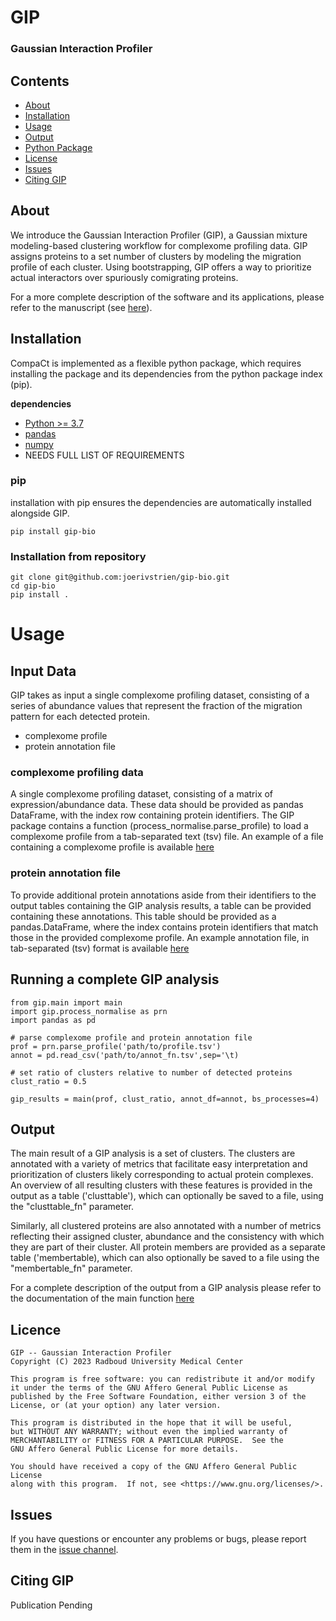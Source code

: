 # GIP

<!-- ![Tests](https://github.com/joerivstrien/compact-bio/actions/workflows/tests.yml/badge.svg) -->
<!-- [![DOI](https://zenodo.org/badge/DOI/10.5281/zenodo.7777356.svg)](https://doi.org/10.5281/zenodo.7777356) -->

### Gaussian Interaction Profiler

## Contents

- [About](#about)
- [Installation](#installation)
- [Usage](#usage)
- [Output](#output)
- [Python Package](#python-package)
- [License](#licence)
- [Issues](#issues)
- [Citing GIP](#citing-gip)


## About

We introduce the Gaussian Interaction Profiler (GIP), a Gaussian mixture modeling-based clustering workflow for complexome profiling data. GIP assigns proteins to a set number of clusters by modeling the migration profile of each cluster. Using bootstrapping, GIP offers a way to prioritize actual interactors over spuriously comigrating proteins.

For a more complete description of the software and its applications, please refer to the manuscript (see [here](#citing-gip)).

## Installation

CompaCt is implemented as a flexible python package, which requires installing the package and its dependencies from the python package index (pip).

**dependencies**
- [Python >= 3.7](https://www.python.org/)
- [pandas](https://pandas.pydata.org/)
- [numpy](https://numpy.org/)
- NEEDS FULL LIST OF REQUIREMENTS

### pip
installation with pip ensures the dependencies are automatically installed alongside GIP.

    pip install gip-bio

### Installation from repository

    git clone git@github.com:joerivstrien/gip-bio.git
    cd gip-bio
    pip install .

# Usage

## Input Data

GIP takes as input a single complexome profiling dataset, consisting of a series of abundance values that represent the fraction of the migration pattern for each detected protein.

- complexome profile
- protein annotation file

### complexome profiling data

A single complexome profiling dataset, consisting of a matrix of expression/abundance data. These data should be provided as pandas DataFrame, with the index row containing protein identifiers. The GIP package contains a function (process_normalise.parse_profile) to load a complexome profile from a tab-separated text (tsv) file. An example of a file containing a complexome profile is available [here](https://github.com/joerivstrien/gip-bio/blob/main/example_data/test_complexome_profile.tsv)


### protein annotation file

To provide additional protein annotations aside from their identifiers to the output tables containing the GIP analysis results, a table can be provided containing these annotations. This table should be provided as a pandas.DataFrame, where the index contains protein identifiers that match those in the provided complexome profile. An example annotation file, in tab-separated (tsv) format is available [here](https://github.com/joerivstrien/gip-bio/blob/master/example_data/human_annotation.tsv)


## Running a complete GIP analysis
    from gip.main import main
    import gip.process_normalise as prn
    import pandas as pd

    # parse complexome profile and protein annotation file
    prof = prn.parse_profile('path/to/profile.tsv')
    annot = pd.read_csv('path/to/annot_fn.tsv',sep='\t)

    # set ratio of clusters relative to number of detected proteins
    clust_ratio = 0.5

    gip_results = main(prof, clust_ratio, annot_df=annot, bs_processes=4)


## Output

The main result of a GIP analysis is a set of clusters. The clusters are annotated with a variety of metrics that facilitate easy interpretation and prioritization of clusters likely corresponding to actual protein complexes. An overview of all resulting clusters with these features is provided in the output as a table ('clusttable'), which can optionally be saved to a file, using the "clusttable_fn" parameter.

Similarly, all clustered proteins are also annotated with a number of metrics reflecting their assigned cluster, abundance and the consistency with which they are part of their cluster. All protein members are provided as a separate table ('membertable), which can also optionally be saved to a file using the "membertable_fn" parameter.

For a complete description of the output from a GIP analysis please refer to the documentation of the main function [here](https://github.com/joerivstrien/gip-bio/blob/main/src/gip/main.py)

## Licence

    GIP -- Gaussian Interaction Profiler
    Copyright (C) 2023 Radboud University Medical Center

    This program is free software: you can redistribute it and/or modify
    it under the terms of the GNU Affero General Public License as
    published by the Free Software Foundation, either version 3 of the
    License, or (at your option) any later version.

    This program is distributed in the hope that it will be useful,
    but WITHOUT ANY WARRANTY; without even the implied warranty of
    MERCHANTABILITY or FITNESS FOR A PARTICULAR PURPOSE.  See the
    GNU Affero General Public License for more details.

    You should have received a copy of the GNU Affero General Public License
	along with this program.  If not, see <https://www.gnu.org/licenses/>.

## Issues
If you have questions or encounter any problems or bugs, please report them in the [issue channel](https://github.com/joerivstrien/gip-bio/issues).

## Citing GIP

Publication Pending